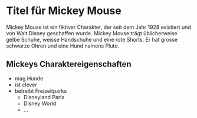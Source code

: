 # Titel für Mickey Mouse
Mickey Mouse ist ein fiktiver Charakter, der seit dem Jahr 1928 existiert und von Walt Disney geschaffen wurde. Mickey Mouse trägt üblicherweise gelbe Schuhe, weisse Handschuhe und eine rote Shorts. Er hat grosse schwarze Ohren und eine Hund namens Pluto.
## Mickeys Charaktereigenschaften
* mag Hunde
* ist clever
* betreibt Freizeitparks
  * Disneyland Paris
  * Disney World
  * ...

